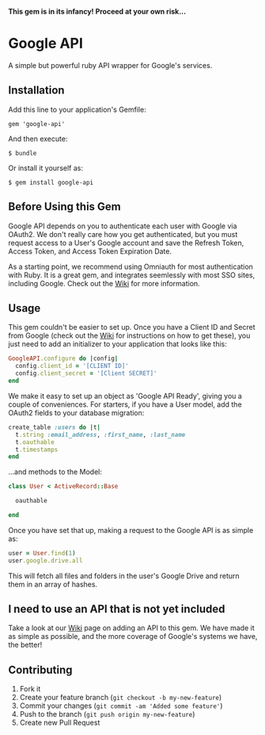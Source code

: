 **This gem is in its infancy! Proceed at your own risk...**

# Google API

A simple but powerful ruby API wrapper for Google's services.

## Installation

Add this line to your application's Gemfile:

    gem 'google-api'

And then execute:

    $ bundle

Or install it yourself as:

    $ gem install google-api


## Before Using this Gem

Google API depends on you to authenticate each user with Google via OAuth2. We don't really care how you get authenticated, but you must request access to a User's Google account and save the Refresh Token, Access Token, and Access Token Expiration Date.

As a starting point, we recommend using Omniauth for most authentication with Ruby. It is a great gem, and integrates seemlessly with most SSO sites, including Google. Check out the [Wiki](https://github.com/agrobbin/google-api/wiki/Using-Omniauth-for-Authentication) for more information.

## Usage

This gem couldn't be easier to set up. Once you have a Client ID and Secret from Google (check out the [Wiki](https://github.com/agrobbin/google-api/wiki/Getting-a-Client-ID-and-Secret-from-Google) for instructions on how to get these), you just need to add an initializer to your application that looks like this:

```ruby
GoogleAPI.configure do |config|
  config.client_id = '[CLIENT ID]'
  config.client_secret = '[Client SECRET]'
end
```

We make it easy to set up an object as 'Google API Ready', giving you a couple of conveniences. For starters, if you have a User model, add the OAuth2 fields to your database migration:

```ruby
create_table :users do |t|
  t.string :email_address, :first_name, :last_name
  t.oauthable
  t.timestamps
end
```

...and methods to the Model:

```ruby
class User < ActiveRecord::Base

  oauthable

end
```

Once you have set that up, making a request to the Google API is as simple as:

```ruby
user = User.find(1)
user.google.drive.all
```

This will fetch all files and folders in the user's Google Drive and return them in an array of hashes.

## I need to use an API that is not yet included

Take a look at our [Wiki](https://github.com/agrobbin/google-api/wiki/Adding-a-New-Google-API) page on adding an API to this gem. We have made it as simple as possible, and the more coverage of Google's systems we have, the better!

## Contributing

1. Fork it
2. Create your feature branch (`git checkout -b my-new-feature`)
3. Commit your changes (`git commit -am 'Added some feature'`)
4. Push to the branch (`git push origin my-new-feature`)
5. Create new Pull Request
